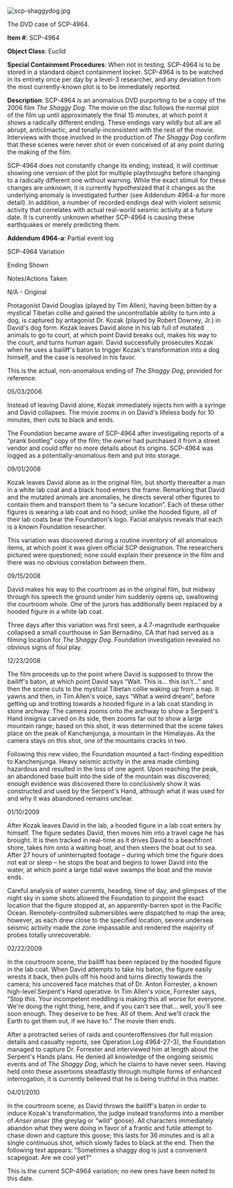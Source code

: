 ![scp-shaggydog.jpg](http://scp-wiki.wdfiles.com/local--files/scp-4964/scp-shaggydog.jpg)

The DVD case of SCP-4964.

**Item #**: SCP-4964

**Object Class**: Euclid

**Special Containment Procedures**: When not in testing, SCP-4964 is to be stored in a standard object containment locker. SCP-4964 is to be watched in its entirety once per day by a level-3 researcher, and any deviation from the most currently-known plot is to be immediately reported.

**Description**: SCP-4964 is an anomalous DVD purporting to be a copy of the 2006 film _The Shaggy Dog_. The movie on the disc follows the normal plot of the film up until approximately the final 15 minutes, at which point it shows a radically different ending. These endings vary wildly but all are all abrupt, anticlimactic, and tonally-inconsistent with the rest of the movie. Interviews with those involved in the production of _The Shaggy Dog_ confirm that these scenes were never shot or even conceived of at any point during the making of the film.

SCP-4964 does not constantly change its ending; instead, it will continue showing one version of the plot for multiple playthroughs before changing to a radically different one without warning. While the exact stimuli for these changes are unknown, it is currently hypothesized that it changes as the underlying anomaly is investigated further (see Addendum 4964-a for more detail). In addition, a number of recorded endings deal with violent seismic activity that correlates with actual real-world seismic activity at a future date. It is currently unknown whether SCP-4964 is causing these earthquakes or merely predicting them.

**Addendum 4964-a**: Partial event log  

SCP-4964 Variation

Ending Shown

Notes/Actions Taken

N/A - Original

Protagonist David Douglas (played by Tim Allen), having been bitten by a mystical Tibetan collie and gained the uncontrollable ability to turn into a dog, is captured by antagonist Dr. Kozak (played by Robert Downey, Jr.) in David's dog form. Kozak leaves David alone in his lab full of mutated animals to go to court, at which point David breaks out, makes his way to the court, and turns human again. David successfully prosecutes Kozak when he uses a bailiff's baton to trigger Kozak's transformation into a dog himself, and the case is resolved in his favor.

This is the actual, non-anomalous ending of _The Shaggy Dog_, provided for reference.

05/03/2006

Instead of leaving David alone, Kozak immediately injects him with a syringe and David collapses. The movie zooms in on David's lifeless body for 10 minutes, then cuts to black and ends.

The Foundation became aware of SCP-4964 after investigating reports of a “prank bootleg” copy of the film; the owner had purchased it from a street vendor and could offer no more details about its origins. SCP-4964 was logged as a potentially-anomalous item and put into storage.

09/01/2008

Kozak leaves David alone as in the original film, but shortly thereafter a man in a white lab coat and a black hood enters the frame. Remarking that David and the mutated animals are anomalies, he directs several other figures to contain them and transport them to “a secure location”. Each of these other figures is wearing a lab coat and no hood; unlike the hooded figure, all of their lab coats bear the Foundation's logo. Facial analysis reveals that each is a known Foundation researcher.

This variation was discovered during a routine inventory of all anomalous items, at which point it was given official SCP designation. The researchers pictured were questioned; none could explain their presence in the film and there was no obvious correlation between them.

09/15/2008

David makes his way to the courtroom as in the original film, but midway through his speech the ground under him suddenly opens up, swallowing the courtroom whole. One of the jurors has additionally been replaced by a hooded figure in a white lab coat.

Three days after this variation was first seen, a 4.7-magnitude earthquake collapsed a small courthouse in San Bernadino, CA that had served as a filming location for _The Shaggy Dog_. Foundation investigation revealed no obvious signs of foul play.

12/23/2008

The film proceeds up to the point where David is supposed to throw the bailiff's baton, at which point David says “Wait. This is… this isn't…” and then the scene cuts to the mystical Tibetan collie waking up from a nap. It yawns and then, in Tim Allen's voice, says “What a weird dream”, before getting up and trotting towards a hooded figure in a lab coat standing in stone archway. The camera zooms onto the archway to show a Serpent's Hand insignia carved on its side, then zooms far out to show a large mountain range; based on this shot, it was determined that the scene takes place on the peak of Kanchenjunga, a mountain in the Himalayas. As the camera stays on this shot, one of the mountains cracks in two.

Following this new video, the Foundation mounted a fact-finding expedition to Kanchenjunga. Heavy seismic activity in the area made climbing hazardous and resulted in the loss of one agent. Upon reaching the peak, an abandoned base built into the side of the mountain was discovered; enough evidence was discovered there to conclusively show it was constructed and used by the Serpent's Hand, although what it was used for and why it was abandoned remains unclear.

01/10/2009

After Kozak leaves David in the lab, a hooded figure in a lab coat enters by himself. The figure sedates David, then moves him into a travel cage he has brought. It is then tracked in real-time as it drives David to a beachfront shore, takes him onto a waiting boat, and then steers the boat out to sea. After 27 hours of uninterrupted footage – during which time the figure does not eat or sleep – he stops the boat and begins to lower David into the water, at which point a large tidal wave swamps the boat and the movie ends.

Careful analysis of water currents, heading, time of day, and glimpses of the night sky in some shots allowed the Foundation to pinpoint the exact location that the figure stopped at, an apparently-barren spot in the Pacific Ocean. Remotely-controlled submersibles were dispatched to map the area; however, as each drew close to the specified location, severe undersea seismic activity made the zone impassable and rendered the majority of probes totally unrecoverable.

02/22/2009

In the courtroom scene, the bailiff has been replaced by the hooded figure in the lab coat. When David attempts to take his baton, the figure easily wrests it back, then pulls off his hood and turns directly towards the camera; his uncovered face matches that of Dr. Anton Forrester, a known high-level Serpent's Hand operative. In Tim Allen's voice, Forrester says, “Stop this. Your incompetent meddling is making this all worse for everyone. We're doing the right thing, here, and if you can't see that… well, you'll see soon enough. They deserve to be free. All of them. And we'll crack the Earth to get them out, if we have to.” The movie then ends.

After a protracted series of raids and counteroffensives (for full mission details and casualty reports, see Operation Log 4964-27-3), the Foundation managed to capture Dr. Forrester and interviewed him at length about the Serpent's Hands plans. He denied all knowledge of the ongoing seismic events and of _The Shaggy Dog_, which he claims to have never seen. Having held onto these assertions steadfastly through multiple forms of enhanced interrogation, it is currently believed that he is being truthful in this matter.

04/01/2010

In the courtroom scene, as David throws the bailiff's baton in order to induce Kozak's transformation, the judge instead transforms into a member of _Anser anser_ (the greylag or “wild” goose). All characters immediately abandon what they were doing in favor of a frantic and futile attempt to chase down and capture this goose; this lasts for 36 minutes and is all a single continuous shot, which slowly fades to black at the end. Then the following text appears: "Sometimes a shaggy dog is just a convenient scapegoat. Are we cool yet?"

This is the current SCP-4964 variation; no new ones have been noted to this date.